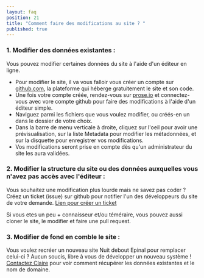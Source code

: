 ```yaml
---
layout: faq
position: 21
title: "Comment faire des modifications au site ? "
published: true
---
```


### 1. Modifier des données existantes :

Vous pouvez modifier certaines données du site à l'aide d'un éditeur en ligne.

* Pour modifier le site, il va vous falloir vous créer un compte sur [github.com](https://github.com/), la plateforme qui héberge gratuitement le site et son code.
* Une fois votre compte créée, rendez-vous sur [prose.io](http://prose.io/#clairezed/nuit-debout-epinal) et connectez-vous avec vore compte github pour faire des modifications à l'aide d'un éditeur simple.
* Naviguez parmi les fichiers que vous voulez modifier, ou créés-en un dans le dossier de votre choix.
* Dans la barre de menu verticale à droite, cliquez sur l'oeil pour avoir une prévisualisation, sur la liste Metadata pour modifier les métadonnées, et sur la disquette pour enregistrer vos modifications.
* Vos modifications seront prise en compte dès qu'un administrateur du site les aura validées.

### 2. Modifier la structure du site ou des données auxquelles vous n'avez pas accès avec l'éditeur :

Vous souhaitez une modification plus lourde mais ne savez pas coder ? Créez un ticket (issue) sur github pour notifier l'un des développeurs du site de votre demande. [Lien pour créer un ticket](https://github.com/clairezed/nuit-debout-epinal/issues)

Si vous etes un peu + connaisseur et/ou téméraire, vous pouvez aussi cloner le site, le modifier et faire une pull request.

### 3. Modifier de fond en comble le site :
Vous voulez recréer un nouveau site Nuit debout Epinal pour remplacer celui-ci ? Aucun soucis, libre à vous de développer un nouveau système ! [Contactez Claire](https://github.com/clairezed) pour voir comment récupérer les données existantes et le nom de domaine.